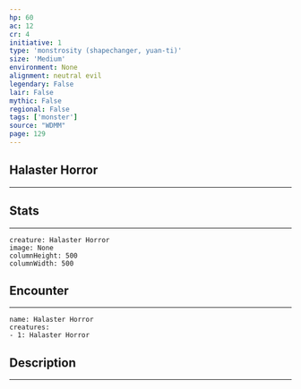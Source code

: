 ```yaml
---
hp: 60
ac: 12
cr: 4
initiative: 1
type: 'monstrosity (shapechanger, yuan-ti)'    
size: 'Medium'
environment: None
alignment: neutral evil
legendary: False
lair: False
mythic: False
regional: False
tags: ['monster']
source: "WDMM"
page: 129
---
```


## Halaster Horror
---



## Stats
---

```statblock
creature: Halaster Horror
image: None
columnHeight: 500
columnWidth: 500
```

## Encounter
---

```encounter-table
name: Halaster Horror
creatures:
- 1: Halaster Horror
```

## Description
---




